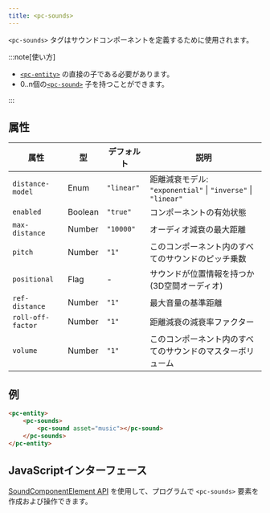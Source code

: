 ```yaml
---
title: <pc-sounds>
---
```


`<pc-sounds>` タグはサウンドコンポーネントを定義するために使用されます。

:::note[使い方]

*   [`<pc-entity>`](../pc-entity) の直接の子である必要があります。
*   0..n個の[`<pc-sound>`](../pc-sound) 子を持つことができます。

:::

## 属性

<div className="attribute-table">

| 属性 | 型 | デフォルト | 説明 |
| --- | --- | --- | --- |
| `distance-model` | Enum | `"linear"` | 距離減衰モデル: `"exponential"` \| `"inverse"` \| `"linear"` |
| `enabled` | Boolean | `"true"` | コンポーネントの有効状態 |
| `max-distance` | Number | `"10000"` | オーディオ減衰の最大距離 |
| `pitch` | Number | `"1"` | このコンポーネント内のすべてのサウンドのピッチ乗数 |
| `positional` | Flag | - | サウンドが位置情報を持つか (3D空間オーディオ) |
| `ref-distance` | Number | `"1"` | 最大音量の基準距離 |
| `roll-off-factor` | Number | `"1"` | 距離減衰の減衰率ファクター |
| `volume` | Number | `"1"` | このコンポーネント内のすべてのサウンドのマスターボリューム |

</div>

## 例

```html
<pc-entity>
    <pc-sounds>
        <pc-sound asset="music"></pc-sound>
    </pc-sounds>
</pc-entity>
```

## JavaScriptインターフェース

[SoundComponentElement API](https://api.playcanvas.com/web-components/classes/SoundComponentElement.html) を使用して、プログラムで `<pc-sounds>` 要素を作成および操作できます。

